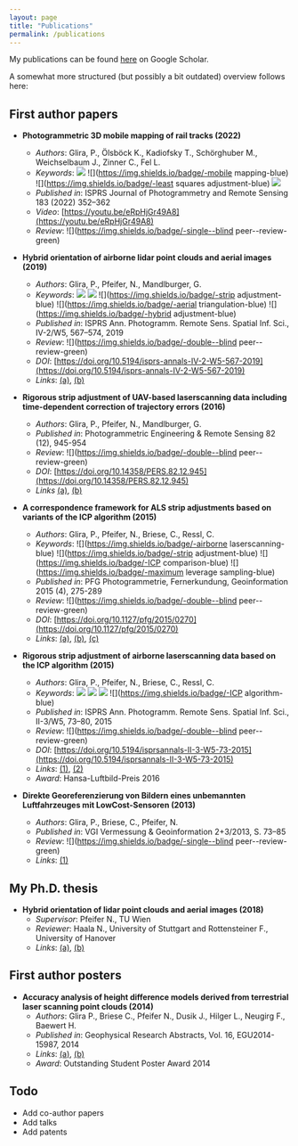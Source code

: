 ```yaml
---
layout: page
title: "Publications"
permalink: /publications
---
```


My publications can be found [here](http://scholar.google.com/citations?user=ANBHN2AAAAAJ) on Google Scholar.

A somewhat more structured (but possibly a bit outdated) overview follows here:

## First author papers

- **Photogrammetric 3D mobile mapping of rail tracks (2022)**
  - *Authors*: Glira, P., Ölsböck K., Kadiofsky T., Schörghuber M., Weichselbaum J., Zinner C., Fel L.
  - *Keywords*: ![](https://img.shields.io/badge/-photogrammetry-blue) ![](https://img.shields.io/badge/-mobile mapping-blue) ![](https://img.shields.io/badge/-least squares adjustment-blue) ![](https://img.shields.io/badge/-calibration-blue)
  - *Published in*: ISPRS Journal of Photogrammetry and Remote Sensing 183 (2022) 352–362
  - *Video*: [https://youtu.be/eRpHjGr49A8](https://youtu.be/eRpHjGr49A8)
  - *Review*: ![](https://img.shields.io/badge/-single--blind peer--review-green)

- **Hybrid orientation of airborne lidar point clouds and aerial images (2019)**
  - *Authors*: Glira, P., Pfeifer, N., Mandlburger, G.
  - *Keywords*: ![](https://img.shields.io/badge/-orientation-blue) ![](https://img.shields.io/badge/-calibration-blue) ![](https://img.shields.io/badge/-strip adjustment-blue) ![](https://img.shields.io/badge/-aerial triangulation-blue) ![](https://img.shields.io/badge/-hybrid adjustment-blue)
  - *Published in*: ISPRS Ann. Photogramm. Remote Sens. Spatial Inf. Sci., IV-2/W5, 567–574, 2019
  - *Review*: ![](https://img.shields.io/badge/-double--blind peer--review-green)
  - *DOI*: [https://doi.org/10.5194/isprs-annals-IV-2-W5-567-2019](https://doi.org/10.5194/isprs-annals-IV-2-W5-567-2019)
  - *Links*: [(a)](https://www.isprs-ann-photogramm-remote-sens-spatial-inf-sci.net/IV-2-W5/567/2019/), [(b)](https://github.com/pglira/publications/blob/6c245aedcb9e0f055c360df830adfa515d3f3b60/GLIRA%20ET%20AL.%202019%20-%20EUROCOW%20-%20HYBRID%20ORIENTATION%20OF%20AIRBORNE%20LIDAR%20POINT%20CLOUDS%20AND%20AERIAL%20IMAGES.pdf)

- **Rigorous strip adjustment of UAV-based laserscanning data including time-dependent correction of trajectory errors (2016)**
  - *Authors*: Glira, P., Pfeifer, N., Mandlburger, G.
  - *Published in*: Photogrammetric Engineering & Remote Sensing 82 (12), 945-954
  - *Review*: ![](https://img.shields.io/badge/-double--blind peer--review-green)
  - *DOI*: [https://doi.org/10.14358/PERS.82.12.945](https://doi.org/10.14358/PERS.82.12.945)
  - *Links* [(a)](https://www.ingentaconnect.com/content/asprs/pers/2016/00000082/00000012/art00016), [(b)](https://github.com/pglira/publications/blob/6c245aedcb9e0f055c360df830adfa515d3f3b60/GLIRA%20ET%20AL.%202016%20-%20PE&RS%20-%20RIGOROUS%20STRIP%20ADJUSTMENT%20OF%20UAV-BASED%20LASERSCANNING%20DATA%20INCLUDING%20TIME-DEPENDENT%20CORRECTION%20OF%20TRAJECTORY%20ERRORS.pdf)

- **A correspondence framework for ALS strip adjustments based on variants of the ICP algorithm (2015)**
  - *Authors*: Glira, P., Pfeifer, N., Briese, C., Ressl, C.
  - *Keywords*: ![](https://img.shields.io/badge/-airborne laserscanning-blue) ![](https://img.shields.io/badge/-strip adjustment-blue) ![](https://img.shields.io/badge/-ICP comparison-blue) ![](https://img.shields.io/badge/-maximum leverage sampling-blue)
  - *Published in*: PFG Photogrammetrie, Fernerkundung, Geoinformation 2015 (4), 275-289
  - *Review*: ![](https://img.shields.io/badge/-double--blind peer--review-green)
  - *DOI*: [https://doi.org/10.1127/pfg/2015/0270](https://doi.org/10.1127/pfg/2015/0270)
  - *Links*: [(a)](https://www.dgpf.de/pfg/2015/pfg2015_4_glira.pdf), [(b)](https://www.schweizerbart.de/papers/pfg/detail/2015/85051/A_Correspondence_Framework_for_ALS_Strip_Adjustments_based_on_Variants_of_the_ICP_Algorithm), [(c)](https://github.com/pglira/publications/blob/6c245aedcb9e0f055c360df830adfa515d3f3b60/GLIRA%20ET%20AL.%202015%20-%20PFG%20-%20A%20CORRESPONDENCE%20FRAMEWORK%20FOR%20ALS%20STRIP%20ADJUSTMENTS%20BASED%20ON%20VARIANTS%20OF%20THE%20ICP%20ALGORITHM.pdf)

- **Rigorous strip adjustment of airborne laserscanning data based on the ICP algorithm (2015)**
  - *Authors*: Glira, P., Pfeifer, N., Briese, C., Ressl, C.
  - *Keywords*: ![](https://img.shields.io/badge/-orientation-blue) ![](https://img.shields.io/badge/-calibration-blue) ![](https://img.shields.io/badge/-georeferencing-blue) ![](https://img.shields.io/badge/-ICP algorithm-blue)
  - *Published in*: ISPRS Ann. Photogramm. Remote Sens. Spatial Inf. Sci., II-3/W5, 73–80, 2015
  - *Review*: ![](https://img.shields.io/badge/-double--blind peer--review-green)
  - *DOI*: [https://doi.org/10.5194/isprsannals-II-3-W5-73-2015](https://doi.org/10.5194/isprsannals-II-3-W5-73-2015)
  - *Links*: [(1)](https://www.isprs-ann-photogramm-remote-sens-spatial-inf-sci.net/II-3-W5/73/2015/), [(2)](https://github.com/pglira/publications/blob/6c245aedcb9e0f055c360df830adfa515d3f3b60/GLIRA%20ET%20AL.%202015%20-%20GEOSPATIAL%20WEEK%20-%20RIGOROUS%20STRIP%20ADJUSTMENT%20OF%20AIRBORNE%20LASERSCANNING%20DATA%20BASED%20ON%20THE%20ICP%20ALGORITHM.pdf)
  - *Award*: Hansa-Luftbild-Preis 2016

- **Direkte Georeferenzierung von Bildern eines unbemannten Luftfahrzeuges mit LowCost-Sensoren (2013)**
  - *Authors*: Glira, P., Briese, C., Pfeifer, N.
  - *Published in*: VGI Vermessung & Geoinformation 2+3/2013, S. 73–85
  - *Review*: ![](https://img.shields.io/badge/-single--blind peer--review-green)
  - *Links*: [(1)](https://github.com/pglira/publications/blob/946632904853cfd955db342ff2e9147b083ab6e5/GLIRA%20ET%20AL.%202013%20-%20VGI%20-%20DIREKTE%20GEOREFERENZIERUNG%20VON%20BILDERN%20EINES%20UNBEMANNTEN%20LUFTFAHRZEUGES%20MIT%20LOWCOST-SENSOREN.pdf)


## My Ph.D. thesis

- **Hybrid orientation of lidar point clouds and aerial images (2018)**
  - *Supervisor*: Pfeifer N., TU Wien
  - *Reviewer*: Haala N., University of Stuttgart and Rottensteiner F., University of Hanover
  - *Links*: [(a)](https://repositum.tuwien.at/handle/20.500.12708/1953), [(b)](https://github.com/pglira/publications/blob/21f3a0eb08027d6aba5ff8b7210866006c9371a4/GLIRA%202018%20-%20DISS%20-%20HYBRID%20ORIENTATION%20OF%20LIDAR%20POINT%20CLOUDS%20AND%20AERIAL%20IMAGES%20SMALL.pdf)

## First author posters

- **Accuracy analysis of height difference models derived from terrestrial laser scanning point clouds (2014)**
  - *Authors*: Glira P., Briese C., Pfeifer N., Dusik J., Hilger L., Neugirg F., Baewert H.
  - *Published in*: Geophysical Research Abstracts, Vol. 16, EGU2014-15987, 2014
  - *Links*: [(a)](https://github.com/pglira/publications/blob/b53190ace4ee2fc9b5b220b205f7fa93e33814da/GLIRA%202014%20-%20EGU%20-%20POSTER%20-%20ACCURACY%20ANALYSIS%20OF%20HEIGHT%20DIFFERENCE%20MODELS%20DERIVED%20FROM%20TERRESTRIAL%20LASER%20SCANNING%20POINT%20CLOUDS.pdf), [(b)](https://github.com/pglira/publications/blob/2df5ea42a4f3428ceef274a92232f84f91b90381/GLIRA%202014%20-%20EGU%20-%20ACCURACY%20ANALYSIS%20OF%20HEIGHT%20DIFFERENCE%20MODELS%20DERIVED%20FROM%20TERRESTRIAL%20LASER%20SCANNING%20POINT%20CLOUDS.pdf)
  - *Award*: Outstanding Student Poster Award 2014

## Todo

- Add co-author papers
- Add talks
- Add patents